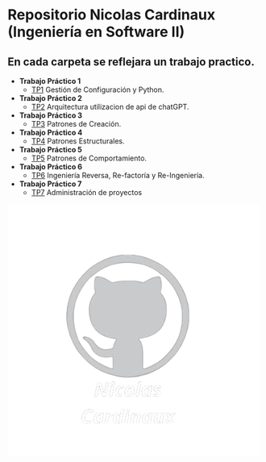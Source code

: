 # Repositorio Nicolas Cardinaux (Ingeniería en Software II)
## En cada carpeta se reflejara un trabajo practico.
   - **Trabajo Práctico 1**
     - [TP1](https://github.com/NicolasCardinaux/-UADER_IS2_Cardinaux/tree/main/TPs) Gestión de Configuración y Python. 
   - **Trabajo Práctico 2**
     - [TP2](https://github.com/NicolasCardinaux/-UADER_IS2_Cardinaux/tree/main/TPs/src/chatGPT) Arquitectura utilizacion de api de chatGPT.
   - **Trabajo Práctico 3**
     - [TP3](https://github.com/NicolasCardinaux/-UADER_IS2_Cardinaux/tree/main/TPs/src/TP3) Patrones de Creación.
   - **Trabajo Práctico 4**
     - [TP4](https://github.com/NicolasCardinaux/-UADER_IS2_Cardinaux/tree/main/TPs/src/TP4) Patrones Estructurales.
   - **Trabajo Práctico 5**
     - [TP5](https://github.com/NicolasCardinaux/-UADER_IS2_Cardinaux/tree/main/TPs/src/TP5) Patrones de Comportamiento.
   - **Trabajo Práctico 6**
     - [TP6](https://github.com/NicolasCardinaux/-UADER_IS2_Cardinaux/tree/main/TPs/src/TP6) Ingeniería Reversa, Re-factoría y Re-Ingeniería.
   - **Trabajo Práctico 7**
     - [TP7](https://github.com/NicolasCardinaux/-UADER_IS2_Cardinaux/tree/main/TPs/src/TP7) Administración de proyectos


   
     
![Nicolas Cardinaux](Nicolas_Cardinaux.png)

